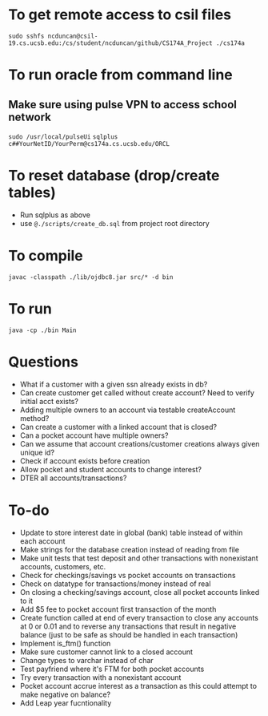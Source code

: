 
# To get remote access to csil files
`sudo sshfs ncduncan@csil-19.cs.ucsb.edu:/cs/student/ncduncan/github/CS174A_Project ./cs174a`

# To run oracle from command line
## Make sure using pulse VPN to access school network
`sudo /usr/local/pulseUi`
`sqlplus c##YourNetID/YourPerm@cs174a.cs.ucsb.edu/ORCL`

# To reset database (drop/create tables)
* Run sqlplus as above
* use `@./scripts/create_db.sql` from project root directory

# To compile
`javac -classpath ./lib/ojdbc8.jar src/* -d bin`

# To run
`java -cp ./bin Main`

# 

# Questions
* What if a customer with a given ssn already exists in db?
* Can create customer get called without create account? Need to verify initial acct exists?
* Adding multiple owners to an account via testable createAccount method?
* Can create a customer with a linked account that is closed?
* Can a pocket account have multiple owners?
* Can we assume that account creations/customer creations always given unique id?
* Check if account exists before creation
* Allow pocket and student accounts to change interest?
* DTER all accounts/transactions?

# To-do
* Update to store interest date in global (bank) table instead of within each account
* Make strings for the database creation instead of reading from file
* Make unit tests that test deposit and other transactions with nonexistant accounts, customers, etc.
* Check for checkings/savings vs pocket accounts on transactions
* Check on datatype for transactions/money instead of real
* On closing a checking/savings account, close all pocket accounts linked to it
* Add $5 fee to pocket account first transaction of the month
* Create function called at end of every transaction to close any accounts at 0 or 0.01 and to reverse any transactions that result in negative balance (just to be safe as should be handled in each transaction)
* Implement is_ftm() function
* Make sure customer cannot link to a closed account
* Change types to varchar instead of char
* Test payfriend where it's FTM for both pocket accounts
* Try every transaction with a nonexistant account
* Pocket account accrue interest as a transaction as this could attempt to make negative on balance?
* Add Leap year fucntionality